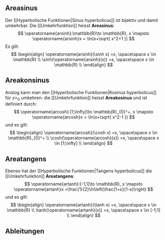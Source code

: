 ## Areasinus
Der [[Hyperbolische Funktionen|Sinus hyperbolicus]] ist bijektiv und damit umkehrbar. Die [[Umkehrfunktion]] heisst **Areasinus**:
$$
\operatorname{arsinh}:\mathbb{R}\to \mathbb{R}, x \mapsto \operatorname{arsinh}x = \ln(x+\sqrt{ x^2+1 })
$$
Es gilt:
$$
\begin{align}
\operatorname{arsinh}(\sinh x) =x, \space\space x \in \mathbb{R} \\
\sinh(\operatorname{arsinh}(x)) =x, \space\space x \in \mathbb{R} \\
\end{align}
$$
## Areakonsinus
Anslog kann man den [[Hyperbolische Funktionen|Kosinus hyperbolicus]] für $x\gt_{0}$ umkehren: die [[Umkehrfunktion]] heisst **Areakosinus** und ist definiert durch:
$$
\operatorname{arcosh}:[1;\infty]\to \mathbb{R}_{0}^+, x \mapsto \operatorname{arcosh}x = \ln(x+\sqrt{ x^2-1 })
$$
und es gilt:
$$
\begin{align}
\operatorname{arcosh}(\cosh x) =x, \space\space x \in \mathbb{R}_{0}^+ \\
\cosh(\operatorname{arcosh}(x)) =x, \space\space x \in [1;\infty] \\
\end{align}
$$
## Areatangens
Ebenso hat der [[Hyperbolische Funktionen|Tangens hyperbolicus]] die [[Umkehrfunktion]] **Areatangens**:
$$
\operatorname{artanh}:[-1,1]\to \mathbb{R}, x \mapsto \operatorname{artanh}x =\frac{1}{2}\ln\left(\frac{1+x}{1-x}\right)
$$und es gilt:
$$
\begin{align}
\operatorname{artanh}(\tanh x) =x, \space\space x \in \mathbb{R} \\
\tanh(\operatorname{artanh}(x)) =x, \space\space x \in [-1;1] \\
\end{align}
$$

## Ableitungen
